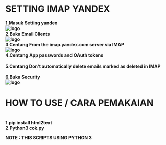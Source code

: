 # SETTING IMAP YANDEX

<b />1.Masuk Setting yandex <br />![logo](https://i.ibb.co/MhT73r4/kepala.png)
<b /><br />2.Buka Email Clients<br />![logo](https://i.ibb.co/m9wHgZ5/EMAIL-CLINTS.png)
<b /><br />3.Centang From the imap.yandex.com server via IMAP<br />![logo](https://i.ibb.co/qxgPQGQ/EMAIL-CLIENTS.png)
<b /><br />4.Centang App passwords and OAuth tokens<br />
<b /><br />5.Centang Don't automatically delete emails marked as deleted in IMAP<br />
<b /><br />6.Buka Security <br />![logo](https://i.ibb.co/cvftGqt/SECURITY.png)

# HOW TO USE / CARA PEMAKAIAN
<b /><br />1.pip install html2text
<b /><br />2.Python3 cok.py

<b /> NOTE :
THIS SCRIPTS USING PYTHON 3
